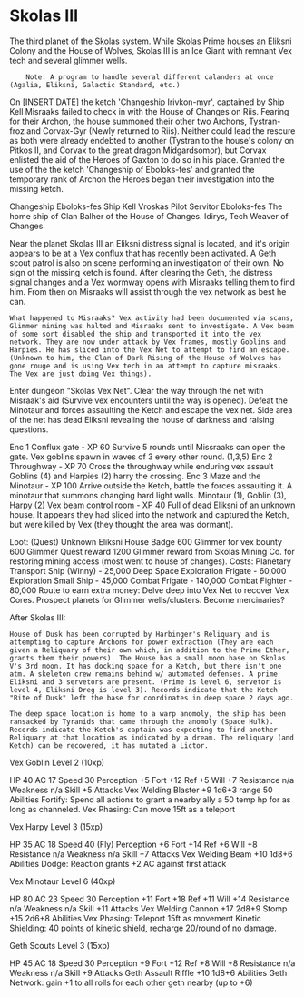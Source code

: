 # Skolas III

The third planet of the Skolas system. While Skolas Prime houses an Eliksni Colony and the House of Wolves, Skolas III is an Ice Giant with remnant Vex tech and several glimmer wells.

        Note: A program to handle several different calanders at once (Agalia, Eliksni, Galactic Standard, etc.)

On [INSERT DATE] the ketch 'Changeship Irivkon-myr', captained by Ship Kell Misraaks failed to check in with the House of Changes on Riis. Fearing for their Archon, the house summoned their other two Archons, Tystran-froz and Corvax-Gyr (Newly returned to Riis). Neither could lead the rescure as both were already endebted to another (Tystran to the house's colony on Pitkos II, and Corvax to the great dragon Midgardsomor), but Corvax enlisted the aid of the Heroes of Gaxton to do so in his place. Granted the use of the the ketch 'Changeship of Eboloks-fes' and granted the temporary rank of Archon the Heroes began their investigation into the missing ketch.

Changeship Eboloks-fes
    Ship Kell Vroskas
    Pilot Servitor Eboloks-fes
    The home ship of Clan Balher of the House of Changes.
    Idirys, Tech Weaver of Changes.

Near the planet Skolas III an Eliksni distress signal is located, and it's origin appears to be at a Vex conflux that has recently been activated. A Geth scout patrol is also on scene performing an investigation of their own. No sign ot the missing ketch is found.
After clearing the Geth, the distress signal changes and a Vex wormway opens with Misraaks telling them to find him. From then on Misraaks will assist through the vex network as best he can.

    What happened to Misraaks? Vex activity had been documented via scans, Glimmer mining was halted and Misraaks sent to investigate. A Vex beam of some sort disabled the ship and transported it into the vex network. They are now under attack by Vex frames, mostly Goblins and Harpies. He has sliced into the Vex Net to attempt to find an escape. (Unknown to him, the Clan of Dark Rising of the House of Wolves has gone rouge and is using Vex tech in an attempt to capture misraaks. The Vex are just doing Vex things).

Enter dungeon "Skolas Vex Net". Clear the way through the net with Misraak's aid (Survive vex encounters until the way is opened). Defeat the Minotaur and forces assaulting the Ketch and escape the vex net. Side area of the net has dead Eliksni revealing the house of darkness and raising questions.

Enc 1 Conflux gate - XP 60
    Survive 5 rounds until Missraaks can open the gate.
    Vex goblins spawn in waves of 3 every other round. (1,3,5)
Enc 2 Throughway - XP 70
    Cross the throughway while enduring vex assault
    Goblins (4) and Harpies (2) harry the crossing.
Enc 3 Maze and the Minotaur - XP 100
    Arrive outside the Ketch, battle the forces assaulting it. A minotaur that summons changing hard light walls.
    Minotaur (1), Goblin (3), Harpy (2)
Vex beam control room - XP 40
    Full of dead Eliksni of an unknown house. It appears they had sliced into the network and captured the Ketch, but were killed by Vex (they thought the area was dormant).

Loot:
    (Quest) Unknown Eliksni House Badge
    600 Glimmer for vex bounty
    600 Glimmer Quest reward
    1200 Glimmer reward from  Skolas Mining Co. for restoring mining access (most went to house of changes).
Costs:
    Planetary Transport Ship (Winny) - 25,000
    Deep Space Exploration Frigate - 60,000
    Exploration Small Ship - 45,000
    Combat Frigate - 140,000
    Combat Fighter - 80,000
Route to earn extra money:
    Delve deep into Vex Net to recover Vex Cores.
    Prospect planets for Glimmer wells/clusters.
    Become mercinaries?

After Skolas III:

    House of Dusk has been corrupted by Harbinger's Reliquary and is attempting to capture Archons for power extraction (They are each given a Reliquary of their own which, in addition to the Prime Ether, grants them their powers). The House has a small moon base on Skolas V's 3rd moon. It has docking space for a Ketch, but there isn't one atm. A skeleton crew remains behind w/ automated defenses. A prime Eliksni and 3 servetors are present. (Prime is level 6, servetor is level 4, Eliksni Dreg is level 3). Records indicate that the Ketch "Rite of Dusk" left the base for coordinates in deep space 2 days ago.

    The deep space location is home to a warp anomoly, the ship has been ransacked by Tyranids that came through the anomoly (Space Hulk). Records indicate the Ketch's captain was expecting to find another Reliquary at that location as indicated by a dream. The reliquary (and Ketch) can be recovered, it has mutated a Lictor.


Vex Goblin Level 2 (10xp)

HP 40 AC 17 Speed 30 Perception +5
Fort +12 Ref +5 Will +7
Resistance n/a
Weakness n/a
Skill +5
Attacks
    Vex Welding Blaster +9 1d6+3 range 50
Abilities
    Fortify: Spend all actions to grant a nearby ally a 50 temp hp for as long as channeled.
    Vex Phasing: Can move 15ft as a teleport

Vex Harpy Level 3 (15xp)

HP 35 AC 18 Speed 40 (Fly) Perception +6
Fort +14 Ref +6 Will +8 
Resistance n/a
Weakness n/a
Skill +7
Attacks
    Vex Welding Beam +10 1d8+6
Abilities
    Dodge: Reaction grants +2 AC against first attack

Vex Minotaur Level 6 (40xp)

HP 80 AC 23 Speed 30 Perception +11
Fort +18 Ref +11 Will +14
Resistance n/a
Weakness n/a
Skill +11
Attacks
    Vex Welding Cannon +17 2d8+9
    Stomp +15 2d6+8
Abilities
    Vex Phasing: Teleport 15ft as movement
    Kinetic Shielding: 40 points of kinetic shield, recharge 20/round of no damage.

Geth Scouts Level 3 (15xp)

HP 45 AC 18 Speed 30 Perception +9
Fort +12 Ref +8 Will +8 
Resistance n/a
Weakness n/a
Skill +9
Attacks
    Geth Assault Riffle +10 1d8+6
Abilities
    Geth Network: gain +1 to all rolls for each other geth nearby (up to +6)